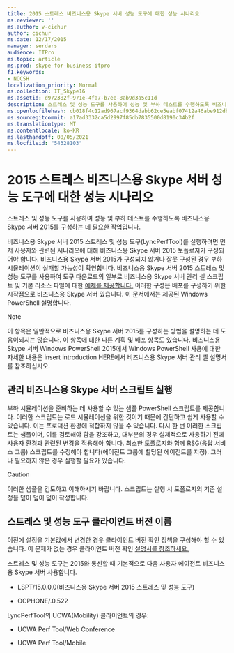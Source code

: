 ```yaml
---
title: 2015 스트레스 비즈니스용 Skype 서버 성능 도구에 대한 성능 시나리오
ms.reviewer: ''
ms.author: v-cichur
author: cichur
ms.date: 12/17/2015
manager: serdars
audience: ITPro
ms.topic: article
ms.prod: skype-for-business-itpro
f1.keywords:
- NOCSH
localization_priority: Normal
ms.collection: IT_Skype16
ms.assetid: d972382f-971e-4fa7-b7ee-8ab9d3a5c11d
description: 스트레스 및 성능 도구를 사용하여 성능 및 부하 테스트를 수행하도록 비즈니스용 Skype 서버 2015를 구성하는 데 필요한 작업입니다.
ms.openlocfilehash: cb018f4c12ad967acf9364dabb62ce5eabf07412a46abe912dbffba5fe656422
ms.sourcegitcommit: a17ad3332ca5d2997f85db7835500d8190c34b2f
ms.translationtype: MT
ms.contentlocale: ko-KR
ms.lasthandoff: 08/05/2021
ms.locfileid: "54328103"
---
```

# <a name="performance-scenarios-for-the-skype-for-business-server-2015-stress-and-performance-tool"></a>2015 스트레스 비즈니스용 Skype 서버 성능 도구에 대한 성능 시나리오
 
스트레스 및 성능 도구를 사용하여 성능 및 부하 테스트를 수행하도록 비즈니스용 Skype 서버 2015를 구성하는 데 필요한 작업입니다.
  
비즈니스용 Skype 서버 2015 스트레스 및 성능 도구(LyncPerfTool)를 실행하려면 먼저 사용자와 관련된 시나리오에 대해 비즈니스용 Skype 서버 2015 토폴로지가 구성되어야 합니다. 비즈니스용 Skype 서버 2015가 구성되지 않거나 잘못 구성된 경우 부하 시뮬레이션이 실패할 가능성이 확연합니다. 비즈니스용 Skype 서버 2015 스트레스 및 성능 도구를 사용하여 도구 다운로드의 일부로 비즈니스용 Skype 서버 관리 셸 스크립트 및 기본 리소스 파일에 대한 [예제를 제공합니다.](https://www.microsoft.com/download/details.aspx?id=50367) 이러한 구성은 배포를 구성하기 위한 시작점으로 비즈니스용 Skype 서버 있습니다. 이 문서에서는 제공된 Windows PowerShell 설명합니다.
  
> [!NOTE]
> 이 항목은 일반적으로 비즈니스용 Skype 서버 2015를 구성하는 방법을 설명하는 데 도움이되지는 않습니다. 이 항목에 대한 다른 계획 및 배포 항목도 있습니다. 비즈니스용 Skype 서버 Windows PowerShell 2015에서 Windows PowerShell 사용에 대한 자세한 내용은 insert introduction HERE에서 비즈니스용 Skype 서버 관리 셸 설명서를 참조하십시오. 
  
## <a name="about-running-skype-for-business-server-management-shell-scripts"></a>관리 비즈니스용 Skype 서버 스크립트 실행

부하 시뮬레이션을 준비하는 데 사용할 수 있는 샘플 PowerShell 스크립트를 제공합니다. 이러한 스크립트는 로드 시뮬레이션을 위한 것이기 때문에 간단하고 쉽게 사용할 수 있습니다. 이는 프로덕션 환경에 적합하지 않을 수 있습니다. 다시 한 번 이러한 스크립트는 샘플이며, 이를 검토해야 함을 강조하고, 대부분의 경우 실제적으로 사용하기 전에 사용자 환경과 관련된 변경을 적용해야 합니다. 최소한 토폴로지와 함께 RSG(응답 서비스 그룹) 스크립트를 수정해야 합니다(에이전트 그룹에 할당된 에이전트를 지정). 그러나 필요하지 않은 경우 실행할 필요가 있습니다.
  
> [!CAUTION]
> 이러한 샘플을 검토하고 이해하시기 바랍니다. 스크립트는 실행 시 토폴로지의 기존 설정을 덮어 덮어 덮어 작성합니다. 
  
## <a name="stress-and-performance-tool-client-version-names"></a>스트레스 및 성능 도구 클라이언트 버전 이름

이전에 설정을 기본값에서 변경한 경우 클라이언트 버전 확인 정책을 구성해야 할 수 있습니다. 이 문제가 없는 경우 클라이언트 버전 확인 [설명서를 참조하세요.](/previous-versions/office/lync-server-2013/lync-server-2013-view-client-version-policy-rules)
  
스트레스 및 성능 도구는 2015와 통신할 때 기본적으로 다음 사용자 에이전트 비즈니스용 Skype 서버 사용합니다.
  
- LSPT/15.0.0.0(비즈니스용 Skype 서버 2015 스트레스 및 성능 도구)
    
- OCPHONE/.0.522
    
LyncPerfTool의 UCWA(Mobility) 클라이언트의 경우:
  
- UCWA Perf Tool/Web Conference
    
- UCWA Perf Tool/Mobile
